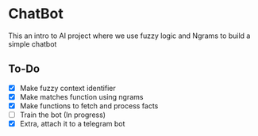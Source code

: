 # ChatBot
This an intro to AI project where we use fuzzy logic and Ngrams to build a simple chatbot
## To-Do
- [X] Make fuzzy context identifier
- [X] Make matches function using ngrams
- [X] Make functions to fetch and process facts
- [ ] Train the bot (In progress)
- [X] Extra, attach it to a telegram bot
